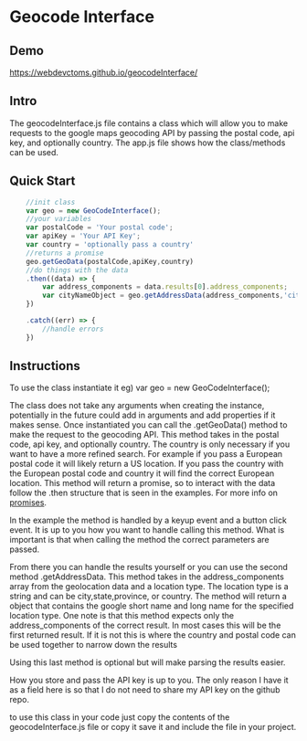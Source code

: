 # Geocode Interface

## Demo
https://webdevctoms.github.io/geocodeInterface/

## Intro
The geocodeInterface.js file contains a class which will allow you to make requests to the google maps geocoding API by passing the postal code, api key, and optionally country. The app.js file shows how the class/methods can be used.

## Quick Start

```javascript
	//init class
	var geo = new GeoCodeInterface();
	//your variables
	var postalCode = 'Your postal code';
	var apiKey = 'Your API Key';
	var country = 'optionally pass a country'
	//returns a promise
	geo.getGeoData(postalCode,apiKey,country)
	//do things with the data
	.then((data) => {
		var address_components = data.results[0].address_components;
		var cityNameObject = geo.getAddressData(address_components,'city');
	})

	.catch((err) => {
		//handle errors
	})
```

## Instructions
To use the class instantiate it eg) var geo = new GeoCodeInterface();

The class does not take any arguments when creating the instance, potentially in the future could add in arguments and add properties if it makes sense. Once instantiated you can call the .getGeoData() method to make the request to the geocoding API. This method takes in the postal code, api key, and optionally country. The country is only necessary if you want to have a more refined search. For example if you pass a European postal code it will likely return a US location. If you pass the country with the European postal code and country it will find the correct European location. This method will return a promise, so to interact with the data follow the .then structure that is seen in the examples. For more info on <a href="https://developers.google.com/web/fundamentals/primers/promises" target="_blank">promises</a>.

In the example the method is handled by a keyup event and a button click event. It is up to you how you want to handle calling this method. What is important is that when calling the method the correct parameters are passed.

From there you can handle the results yourself or you can use the second method .getAddressData. This method takes in the address_components array from the geolocation data and a location type. The location type is a string and can be city,state,province, or country. The method will return a object that contains the google short name and long name for the specified location type. One note is that this method expects only the address_components of the correct result. In most cases this will be the first returned result. If it is not this is where the country and postal code can be used together to narrow down the results

Using this last method is optional but will make parsing the results easier.

How you store and pass the API key is up to you. The only reason I have it as a field here is so that I do not need to share my API key on the github repo.

to use this class in your code just copy the contents of the geocodeInterface.js file or copy it save it and include the file in your project.